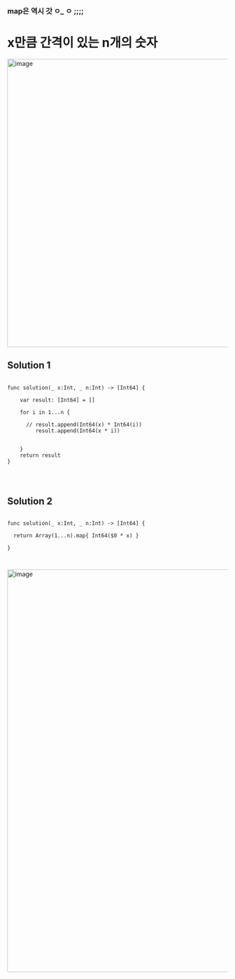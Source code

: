 ### map은 역시 갓 ㅇ_     ㅇ ;;;;


# x만큼 간격이 있는 n개의 숫자

<img width="657" alt="image" src="https://user-images.githubusercontent.com/29904301/185754415-2ca32d03-911e-40b9-bedd-2c84247496bc.png">



## Solution 1
<pre>
<code>
func solution(_ x:Int, _ n:Int) -> [Int64] {
    
    var result: [Int64] = []
    
    for i in 1...n {
        
      // result.append(Int64(x) * Int64(i))
         result.append(Int64(x * i))
        
        
    }
    return result
}
</pre>
</code>

## Solution 2
<pre>
<code>
func solution(_ x:Int, _ n:Int) -> [Int64] {

  return Array(1...n).map{ Int64($0 * x) }

}
</pre>
</code>

<img width="918" alt="image" src="https://user-images.githubusercontent.com/29904301/185754691-9e9cd354-dcdb-4f10-b92a-214d145d2234.png">

